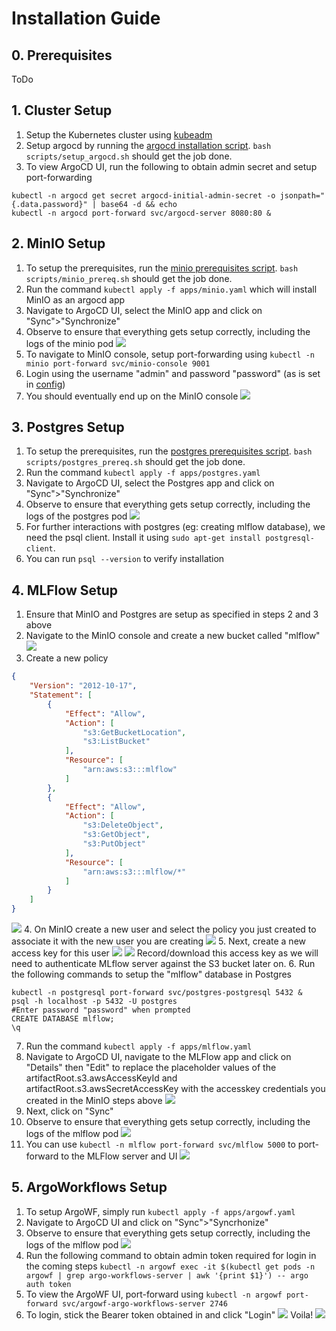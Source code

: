 # Installation Guide

## 0. Prerequisites
ToDo

## 1. Cluster Setup
1. Setup the Kubernetes cluster using [kubeadm](setup_k8s.md)
2. Setup argocd by running the [argocd installation script](../scripts/setup_argocd.sh). `bash scripts/setup_argocd.sh` should get the job done.
3. To view ArgoCD UI, run the following to obtain admin secret and setup port-forwarding
```shell
kubectl -n argocd get secret argocd-initial-admin-secret -o jsonpath="{.data.password}" | base64 -d && echo
kubectl -n argocd port-forward svc/argocd-server 8080:80 &
```

## 2. MinIO Setup
1. To setup the prerequisites, run the [minio prerequisites script](../scripts/minio_prereq.sh). `bash scripts/minio_prereq.sh` should get the job done.
2. Run the command `kubectl apply -f apps/minio.yaml` which will install MinIO as an argocd app
3. Navigate to ArgoCD UI, select the MinIO app and click on "Sync">"Synchronize"
4. Observe to ensure that everything gets setup correctly, including the logs of the minio pod
![](assets/minio_argocd.png)
5. To navigate to MinIO console, setup port-forwarding using `kubectl -n minio port-forward svc/minio-console 9001`
6. Login using the username "admin" and password "password" (as is set in [config](../apps/minio.yaml))
7. You should eventually end up on the MinIO console
![](assets/minio.png)

## 3. Postgres Setup
1. To setup the prerequisites, run the [postgres prerequisites script](../scripts/postgres_prereq.sh). `bash scripts/postgres_prereq.sh` should get the job done.
2. Run the command `kubectl apply -f apps/postgres.yaml`
3. Navigate to ArgoCD UI, select the Postgres app and click on "Sync">"Synchronize"
4. Observe to ensure that everything gets setup correctly, including the logs of the postgres pod
![](assets/potgres_argocd.png)
5. For further interactions with postgres (eg: creating mlflow database), we need the psql client. Install it using `sudo apt-get install postgresql-client`.
6. You can run `psql --version` to verify installation

## 4. MLFlow Setup
1. Ensure that MinIO and Postgres are setup as specified in steps 2 and 3 above
2. Navigate to the MinIO console and create a new bucket called "mlflow" ![](assets/mlflow_bucket.png)
3. Create a new policy
```json
{
    "Version": "2012-10-17",
    "Statement": [
        {
            "Effect": "Allow",
            "Action": [
                "s3:GetBucketLocation",
                "s3:ListBucket"
            ],
            "Resource": [
                "arn:aws:s3:::mlflow"
            ]
        },
        {
            "Effect": "Allow",
            "Action": [
                "s3:DeleteObject",
                "s3:GetObject",
                "s3:PutObject"
            ],
            "Resource": [
                "arn:aws:s3:::mlflow/*"
            ]
        }
    ]
}
```
![](../docs/assets/create_policy_minio.png)
4. On MinIO create a new user and select the policy you just created to associate it with the new user you are creating
![](../docs/assets/create_user_minio.png)
5. Next, create a new access key for this user
![](../docs/assets/ak1_minio.png)
![](../docs/assets/ak2_minio.png)
Record/download this access key as we will need to authenticate MLflow server against the S3 bucket later on.
6. Run the following commands to setup the "mlflow" database in Postgres
```shell
kubectl -n postgresql port-forward svc/postgres-postgresql 5432 &
psql -h localhost -p 5432 -U postgres
#Enter password "password" when prompted
CREATE DATABASE mlflow;
\q
```
7. Run the command `kubectl apply -f apps/mlflow.yaml`
8. Navigate to ArgoCD UI, navigate to the MLFlow app and click on "Details" then "Edit" to replace the placeholder values of the artifactRoot.s3.awsAccessKeyId and artifactRoot.s3.awsSecretAccessKey with the accesskey credentials you created in the MinIO steps above
![](../docs/assets/mlflow_creds.png)
9. Next, click on "Sync"
10. Observe to ensure that everything gets setup correctly, including the logs of the mlflow pod
![](assets/mlflow_argocd.png)
11. You can use `kubectl -n mlflow port-forward svc/mlflow 5000` to port-forward to the MLFlow server and UI
![](assets/mlflow.png)

## 5. ArgoWorkflows Setup
1. To setup ArgoWF, simply run `kubectl apply -f apps/argowf.yaml`
2. Navigate to ArgoCD UI and click on "Sync">"Syncrhonize"
3. Observe to ensure that everything gets setup correctly, including the logs of the mlflow pod
![](assets/argowf_argocd.png)
4. Run the following command to obtain admin token required for login in the coming steps
`kubectl -n argowf exec -it $(kubectl get pods -n argowf | grep argo-workflows-server | awk '{print $1}') -- argo auth token`
5. To view the ArgoWF UI, port-forward using `kubectl -n argowf port-forward svc/argowf-argo-workflows-server 2746`
6. To login, stick the Bearer token obtained in and click "Login"
![](assets/argowf_login.png)
Voila!
![](assets/argowf_landing.png)

